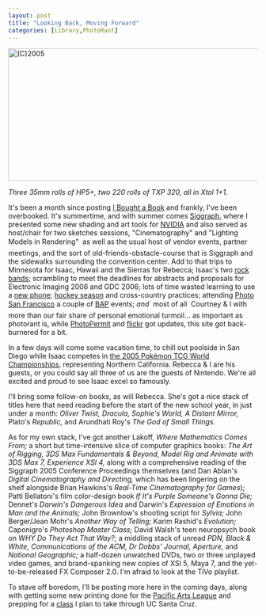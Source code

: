 ```yaml
---
layout: post
title: "Looking Back, Moving Forward"
categories: [Library,PhotoRant]
---
```

<img src="/pix2005/lbmf.jpg" width=807 height=268 border=0 title="(C)2005">

<i>Three 35mm rolls of HP5+, two 220 rolls of TXP 320, all in Xtol 1+1.</i>

It's been a month since posting <a href="/blog/archives/000403.html">I Bought a Book</a> and frankly, I've been overbooked. It's summertime, and with summer comes <a href="http://www.flickr.com/photos/bjorke/tags/siggraph2005/">Siggraph</a>, where I presented some new shading and art tools for <a href="http://developer.nvidia.com/">NVIDIA</a> and also served as host/chair for two sketches sessions, "Cinematography" and "Lighting Models in Rendering" &#151; as well as the usual host of vendor events, partner meetings, and the sort of old-friends-obstacle-course that is Siggraph and the sidewalks surrounding the convention center. Add to that trips to Minnesota for Isaac, Hawaii and the Sierras for Rebecca; Isaac's two <a href="http://www.flickr.com/photos/bjorke/27872479/">rock bands</a>; scrambling to meet the deadlines for abstracts and proposals for Electronic Imaging 2006 and GDC 2006; lots of time wasted learning to use a <a href="http://www.flickr.com/photos/bjorke/tags/treo600/">new phone</a>; <a href="http://www.flickr.com/photos/bjorke/tags/hockey">hockey season</a> and cross-country practices; attending <a href="http://www.flickr.com/photos/bjorke/sets/645017/">Photo San Francisco</a> a couple of <a href="http://hchamp.typepad.com/bap/">BAP</a> events; <i>and</i> &#151; most of all &#151; Courtney &amp; I with more than our fair share of personal emotional turmoil... as important as photorant is, while <a href="http://www.photopermit.org/">PhotoPermit</a> and <a href="http://www.flickr.com/photos/bjorke/">flickr</a> got updates, this site got back-burnered for a bit.

<!--more-->
In a few days will come some vacation time, to chill out poolside in San Diego while Isaac competes in <a href="http://op.pokemon-tcg.com/content/events/faqs/2004-2005/world_champ_faq.asp">the 2005 Pok&eacute;mon TCG World Championships,</a> representing Northern California. Rebecca & I are his guests, or you could say all three of us are the guests of Nintendo. We're all excited and proud to see Isaac excel so famously.

I'll bring some follow-on books, as will Rebecca. She's got a nice stack of titles here that need reading before the start of the new school year, in just under a month: <cite>Oliver Twist, Dracula, Sophie's World, A Distant Mirror,</cite> Plato's <cite>Republic,</cite> and Arundhati Roy's <cite>The God of Small Things.</cite>

As for my own stack, I've got another Lakoff, <cite>Where Mathematics Comes From;</cite> a short but time-intensive slice of computer graphics books: <cite>The Art of Rigging, 3DS Max Fundamentals &amp; Beyond, Model Rig and Animate with 3DS Max 7, Experience XSI 4,</cite> along with a comprehensive reading of the Siggraph 2005 Conference Proceedings themselves (and Dan Ablan's <cite>Digital Cinematography and Directing,</cite> which has been lingering on the shelf alongside Brian Hawkins's <cite>Real-Time Cinematography for Games</cite>); Patti Bellatoni's film color-design book <cite>If It's Purple Someone's Gonna Die;</cite> Dennet's <cite>Darwin's Dangerous Idea</cite> and Darwin's <cite>Expression of Emotions in Man and the Animals;</cite> John Brownlow's shooting script for <cite>Sylvia;</cite> John Berger/Jean Mohr's <cite>Another Way of Telling;</cite> Karim Rashid's <cite>Evolution;</cite> Caponigro's <cite>Photoshop Master Class;</cite> David Walsh's teen neuropsych book on <cite>WHY Do They Act That Way?;</cite> a middling stack of unread <cite>PDN, Black & White, Communications of the ACM, Dr Dobbs' Journal, Aperture,</cite> and <cite>National Geographic;</cite> a half-dozen unwatched DVDs, two or three unplayed video games, and brand-spanking new copies of XSI 5, Maya 7, and the yet-to-be-released FX Composer 2.0. I'm afraid to look at the TiVo playlist.

To stave off boredom, I'll be posting more here in the coming days, along with getting some new printing done for the <a href="http://www.pacificartleague.org/">Pacific Arts League</a> and prepping for a <a href="http://www.throckmorton-nyc.com/Exhibitions/MargoDavis/MargoDavis_pr.htm">class</a> I plan to take through UC Santa Cruz.
